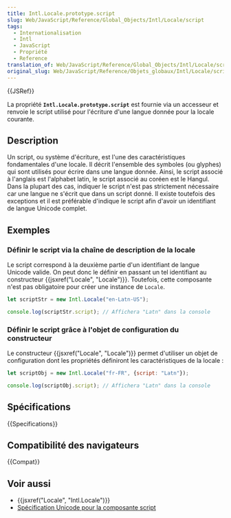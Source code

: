 ```yaml
---
title: Intl.Locale.prototype.script
slug: Web/JavaScript/Reference/Global_Objects/Intl/Locale/script
tags:
  - Internationalisation
  - Intl
  - JavaScript
  - Propriété
  - Reference
translation_of: Web/JavaScript/Reference/Global_Objects/Intl/Locale/script
original_slug: Web/JavaScript/Reference/Objets_globaux/Intl/Locale/script
---
```


{{JSRef}}

La propriété **`Intl.Locale.prototype.script`** est fournie via un accesseur et renvoie le script utilisé pour l'écriture d'une langue donnée pour la locale courante.

## Description

Un script, ou système d'écriture, est l'une des caractéristiques fondamentales d'une locale. Il décrit l'ensemble des symboles (ou glyphes) qui sont utilisés pour écrire dans une langue donnée. Ainsi, le script associé à l'anglais est l'alphabet latin, le script associé au coréen est le Hangul. Dans la plupart des cas, indiquer le script n'est pas strictement nécessaire car une langue ne s'écrit que dans un script donné. Il existe toutefois des exceptions et il est préférable d'indique le script afin d'avoir un identifiant de langue Unicode complet.

## Exemples

### Définir le script via la chaîne de description de la locale

Le script correspond à la deuxième partie d'un identifiant de langue Unicode valide. On peut donc le définir en passant un tel identifiant au constructeur {{jsxref("Locale", "Locale")}}. Toutefois, cette composante n'est pas obligatoire pour créer une instance de `Locale`.

```js
let scriptStr = new Intl.Locale("en-Latn-US");

console.log(scriptStr.script); // Affichera "Latn" dans la console
```

### Définir le script grâce à l'objet de configuration du constructeur

Le constructeur {{jsxref("Locale", "Locale")}} permet d'utiliser un objet de configuration dont les propriétés définiront les caractéristiques de la locale :

```js
let scriptObj = new Intl.Locale("fr-FR", {script: "Latn"});

console.log(scriptObj.script); // Affichera "Latn" dans la console
```

## Spécifications

{{Specifications}}

## Compatibilité des navigateurs

{{Compat}}

## Voir aussi

- {{jsxref("Locale", "Intl.Locale")}}
- [Spécification Unicode pour la composante script](https://www.unicode.org/reports/tr35/#unicode_script_subtag_validity)
